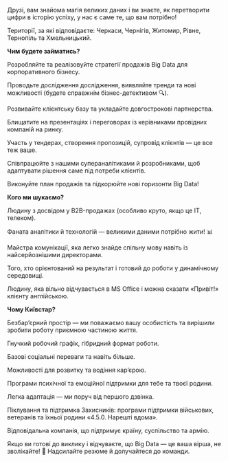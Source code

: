 Друзі, вам знайома магія великих даних і ви знаєте, як перетворити цифри в
історію успіху, у нас є саме те, що вам потрібно!

Території, за які відповідаєте: Черкаси, Чернігів, Житомир, Рівне, Тернопіль
та Хмельницький.

**Чим будете займатись?**

Розробляйте та реалізовуйте стратегії продажів Big Data для корпоративного
бізнесу.

Проводьте дослідження дослідження, виявляйте тренди та нові можливості (будете
справжнім бізнес-детективом 🔍).

Розвивайте клієнтську базу та укладайте довгострокові партнерства.

Блищатите на презентаціях і переговорах із керівниками провідних компаній на
ринку.

Участь у тендерах, створення пропозицій, супровід клієнтів — це все теж ваше.

Співпрацюйте з нашими супераналітиками й розробниками, щоб адаптувати рішення
саме під потреби клієнтів.

Виконуйте план продажів та підкорюйте нові горизонти Big Data!

**Кого ми шукаємо?**

Людину з досвідом у B2B-продажах (особливо круто, якщо це IT, телеком).

Фаната аналітики й технологій — великими даними потрібно жити! 📊

Майстра комунікації, яка легко знайде спільну мову навіть із найсерйознішими
директорами.

Того, хто орієнтований на результат і готовий до роботи у динамічному
середовищі.

Людину, яка вільно відчувається в MS Office і можна сказати «Привіт!» клієнту
англійською.

**Чому Київстар?**

Безбар’єрний простір — ми поважаємо вашу особистість та вирішили зробити
роботу приємною частиною життя.

Гнучкий робочий графік, гібридний формат роботи.

Базові соціальні переваги та навіть більше.

Можливості для розвитку та водіння кар’єрою.

Програми психічної та емоційної підтримки для тебе та твоєї родини.

Легка адаптація — ми поруч від першого дзвінка.

Піклування та підтримка Захисників: програми підтримки військових, ветеранів
та їхньої родини «4.5.0. Нарешті вдома».

Відповідальна компанія, що підтримує країну, суспільство та армію.

Якщо ви готові до виклику і відчуваєте, що Big Data — це ваша вірша, не
зволікайте! 📨 Надсилайте резюме й долучайтеся до команди.